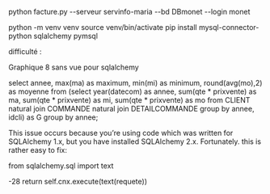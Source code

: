 python facture.py --serveur servinfo-maria --bd DBmonet --login monet


python -m venv venv
source venv/bin/activate
pip install mysql-connector-python sqlalchemy pymsql






difficulté :

Graphique 8 sans vue pour sqlalchemy

select annee, max(ma) as maximum, min(mi) as minimum, round(avg(mo),2) as moyenne
from
    (select year(datecom) as annee, sum(qte * prixvente) as ma, sum(qte * prixvente) as mi, sum(qte * prixvente) as mo
    from CLIENT 
    natural join COMMANDE 
    natural join DETAILCOMMANDE
    group by annee, idcli) as G
group by annee;



This issue occurs because you’re using code which was written for SQLAlchemy 1.x, but you have installed SQLAlchemy 2.x. Fortunately. this is rather easy to fix:


from sqlalchemy.sql import text

-28  return self.cnx.execute(text(requete))
